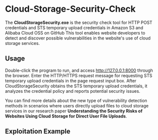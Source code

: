 # Cloud-Storage-Security-Check
The **CloudStorageSecurity.exe** is the security check tool for HTTP POST credentials and STS temporary upload credentials in Amazon S3 and Alibaba Cloud OSS on GitHub This tool enables website developers to detect and discover possible vulnerabilities in the website's use of cloud storage services. 

## Usage
Double-click the program to run, and access http://127.0.0.1:8000 through the browser. Enter the HTTP/HTTPS request message for requesting STS temporary upload credentials in the page request input box. After CloudStorageSecurity obtains the STS temporary upload credentials, it analyzes the credential policy and reports potential security issues.



You can find more details about the new type of vulnerability detection methods in scenarios where users directly upload files to cloud storage services in our research paper **Understanding the Security Risks of Websites Using Cloud Storage for Direct User File Uploads**.

## Exploitation Example

